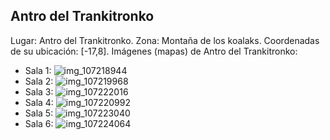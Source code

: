 ## Antro del Trankitronko
Lugar: Antro del Trankitronko.
Zona: Montaña de los koalaks.
Coordenadas de su ubicación: [-17,8].
Imágenes (mapas) de Antro del Trankitronko:
- Sala 1: ![img_107218944](https://media.discordapp.net/attachments/1115311447145193482/1115319439659896852/107218944.jpg)
- Sala 2: ![img_107219968](https://media.discordapp.net/attachments/1115311447145193482/1115319441014657066/107219968.jpg)
- Sala 3: ![img_107222016](https://media.discordapp.net/attachments/1115311447145193482/1115319443858403459/107222016.jpg)
- Sala 4: ![img_107220992](https://media.discordapp.net/attachments/1115311447145193482/1115319442470084660/107220992.jpg)
- Sala 5: ![img_107223040](https://media.discordapp.net/attachments/1115311447145193482/1115319467577196554/107223040.jpg)
- Sala 6: ![img_107224064](https://media.discordapp.net/attachments/1115311447145193482/1115319470790025336/107224064.jpg)